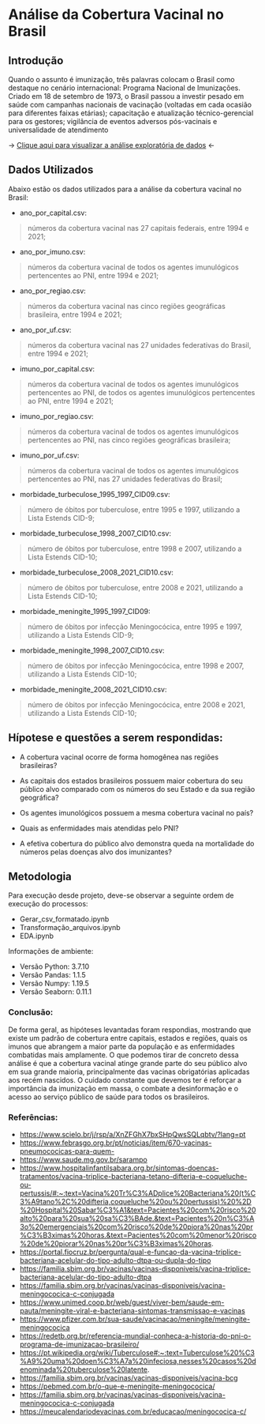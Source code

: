 
# Análise da Cobertura Vacinal no Brasil


## Introdução
Quando o assunto é imunização, três palavras colocam o Brasil como destaque no cenário internacional: Programa Nacional de Imunizações. Criado em 18 de setembro de 1973, o Brasil passou a investir pesado em saúde com campanhas nacionais de vacinação (voltadas em cada ocasião para diferentes faixas etárias); capacitação e atualização técnico-gerencial para os gestores; vigilância de eventos adversos pós-vacinais e universalidade de atendimento

-> [Clique aqui para visualizar a análise exploratória de dados](https://github.com/LucasAlbFar/Cobertura_Vacinal_BR/blob/main/notebooks/EDA.ipynb) <-


## Dados Utilizados
Abaixo estão os dados utilizados para a análise da cobertura vacinal no Brasil:

* ano_por_capital.csv:
>números da cobertura vacinal nas 27 capitais federais, entre 1994 e 2021;

* ano_por_imuno.csv:
>números da cobertura vacinal de todos os agentes imunulógicos pertencentes ao PNI, entre 1994 e 2021;


* ano_por_regiao.csv:
>números da cobertura vacinal nas cinco regiões geográficas brasileira, entre 1994 e 2021;

* ano_por_uf.csv:
>números da cobertura vacinal nas 27 unidades federativas do Brasil, entre 1994 e 2021;

* imuno_por_capital.csv:
>números da cobertura vacinal de todos os agentes imunulógicos pertencentes ao PNI, de todos os agentes imunulógicos pertencentes ao PNI, entre 1994 e 2021;

* imuno_por_regiao.csv:
>números da cobertura vacinal de todos os agentes imunulógicos pertencentes ao PNI, nas cinco regiões geográficas brasileira; 

* imuno_por_uf.csv:
>números da cobertura vacinal de todos os agentes imunulógicos pertencentes ao PNI, nas 27 unidades federativas do Brasil;

* morbidade_turbeculose_1995_1997_CID09.csv:
>número de óbitos por tuberculose, entre 1995 e 1997, utilizando a Lista Estends CID-9;

* morbidade_turbeculose_1998_2007_CID10.csv:
>número de óbitos por tuberculose, entre 1998 e 2007, utilizando a Lista Estends CID-10;

* morbidade_turbeculose_2008_2021_CID10.csv:
>número de óbitos por tuberculose, entre 2008 e 2021, utilizando a Lista Estends CID-10; 

* morbidade_meningite_1995_1997_CID09:
>número de óbitos por infecção Meningocócica, entre 1995 e 1997, utilizando a Lista Estends CID-9;

* morbidade_meningite_1998_2007_CID10.csv:
>número de óbitos por infecção Meningocócica, entre 1998 e 2007, utilizando a Lista Estends CID-10;

* morbidade_meningite_2008_2021_CID10.csv:
>número de óbitos por infecção Meningocócica, entre 2008 e 2021, utilizando a Lista Estends CID-10;


## Hípotese e questões a serem respondidas:
* A cobertura vacinal ocorre de forma homogênea nas regiões brasileiras?

* As capitais dos estados brasileiros possuem maior cobertura do seu público alvo comparado com os números do seu Estado e da sua região geográfica?

* Os agentes imunológicos possuem a mesma cobertura vacinal no país?

* Quais as enfermidades mais atendidas pelo PNI?

* A efetiva cobertura do público alvo demonstra queda na mortalidade do números pelas doenças alvo dos imunizantes?

## Metodologia
Para execução desde projeto, deve-se observar a seguinte ordem de execução do processos:
* Gerar_csv_formatado.ipynb
* Transformação_arquivos.ipynb
* EDA.ipynb

Informações de ambiente:
* Versão Python: 3.7.10
* Versão Pandas: 1.1.5
* Versão Numpy: 1.19.5
* Versão Seaborn: 0.11.1

### Conclusão:
De forma geral, as hipóteses levantadas foram respondias, mostrando que existe um padrão de cobertura entre capitais, estados e regiões, quais os imunos que abrangem a maior parte da população e as enfermidades combatidas mais amplamente. O que podemos tirar de concreto dessa análise é que a cobertura vacinal atinge grande parte do seu público alvo em sua grande maioria, principalmente das vacinas obrigatórias aplicadas aos recém nascidos. O cuidado constante que devemos ter é reforçar a importância da imunização em massa, o combate a desinformação e o acesso ao serviço público de saúde para todos os brasileiros.

### Referências:
- https://www.scielo.br/j/rsp/a/XnZFGhX7bxSHpQwsSQLqbtv/?lang=pt
- https://www.febrasgo.org.br/pt/noticias/item/670-vacinas-pneumococicas-para-quem-
- https://www.saude.mg.gov.br/sarampo
- https://www.hospitalinfantilsabara.org.br/sintomas-doencas-tratamentos/vacina-triplice-bacteriana-tetano-difteria-e-coqueluche-ou-pertussis/#:~:text=Vacina%20Tr%C3%ADplice%20Bacteriana%20(t%C3%A9tano%2C%20difteria,coqueluche%20ou%20pertussis)%20%2D%20Hospital%20Sabar%C3%A1&text=Pacientes%20com%20risco%20alto%20para%20sua%20sa%C3%BAde.&text=Pacientes%20n%C3%A3o%20emergenciais%20com%20risco%20de%20piora%20nas%20pr%C3%B3ximas%20horas.&text=Pacientes%20com%20menor%20risco%20de%20piorar%20nas%20pr%C3%B3ximas%20horas.
- https://portal.fiocruz.br/pergunta/qual-e-funcao-da-vacina-triplice-bacteriana-acelular-do-tipo-adulto-dtpa-ou-dupla-do-tipo
- https://familia.sbim.org.br/vacinas/vacinas-disponiveis/vacina-triplice-bacteriana-acelular-do-tipo-adulto-dtpa
- https://familia.sbim.org.br/vacinas/vacinas-disponiveis/vacina-meningococica-c-conjugada
- https://www.unimed.coop.br/web/guest/viver-bem/saude-em-pauta/meningite-viral-e-bacteriana-sintomas-transmissao-e-vacinas
- https://www.pfizer.com.br/sua-saude/vacinacao/meningite/meningite-meningococica
- https://redetb.org.br/referencia-mundial-conheca-a-historia-do-pni-o-programa-de-imunizacao-brasileiro/
- https://pt.wikipedia.org/wiki/Tuberculose#:~:text=Tuberculose%20%C3%A9%20uma%20doen%C3%A7a%20infeciosa,nesses%20casos%20denominada%20tuberculose%20latente.
- https://familia.sbim.org.br/vacinas/vacinas-disponiveis/vacina-bcg
- https://pebmed.com.br/o-que-e-meningite-meningococica/
- https://familia.sbim.org.br/vacinas/vacinas-disponiveis/vacina-meningococica-c-conjugada
- https://meucalendariodevacinas.com.br/educacao/meningococica-c/

